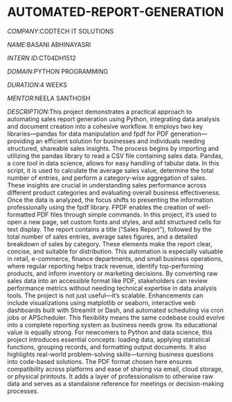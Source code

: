 # AUTOMATED-REPORT-GENERATION

*COMPANY*:CODTECH IT SOLUTIONS

*NAME*:BASANI ABHINAYASRI

*INTERN ID*:CT04DH1512

*DOMAIN*:PYTHON PROGRAMMING

*DURATION*:4 WEEKS

*MENTOR*:NEELA SANTHOSH

*DESCRIPTION*:This project demonstrates a practical approach to automating sales report generation using Python, integrating data analysis and document creation into a cohesive workflow. It employs two key libraries—pandas for data manipulation and fpdf for PDF generation—providing an efficient solution for businesses and individuals needing structured, shareable sales insights.
The process begins by importing and utilizing the pandas library to read a CSV file containing sales data. Pandas, a core tool in data science, allows for easy handling of tabular data. In this script, it is used to calculate the average sales value, determine the total number of entries, and perform a category-wise aggregation of sales. These insights are crucial in understanding sales performance across different product categories and evaluating overall business effectiveness.
Once the data is analyzed, the focus shifts to presenting the information professionally using the fpdf library. FPDF enables the creation of well-formatted PDF files through simple commands. In this project, it’s used to open a new page, set custom fonts and styles, and add structured cells for text display. The report contains a title (“Sales Report”), followed by the total number of sales entries, average sales figures, and a detailed breakdown of sales by category. These elements make the report clear, concise, and suitable for distribution.
This automation is especially valuable in retail, e-commerce, finance departments, and small business operations, where regular reporting helps track revenue, identify top-performing products, and inform inventory or marketing decisions. By converting raw sales data into an accessible format like PDF, stakeholders can review performance metrics without needing technical expertise in data analysis tools.
The project is not just useful—it’s scalable. Enhancements can include visualizations using matplotlib or seaborn, interactive web dashboards built with Streamlit or Dash, and automated scheduling via cron jobs or APScheduler. This flexibility means the same codebase could evolve into a complete reporting system as business needs grow.
Its educational value is equally strong. For newcomers to Python and data science, this project introduces essential concepts: loading data, applying statistical functions, grouping records, and formatting output documents. It also highlights real-world problem-solving skills—turning business questions into code-based solutions.
The PDF format chosen here ensures compatibility across platforms and ease of sharing via email, cloud storage, or physical printouts. It adds a layer of professionalism to otherwise raw data and serves as a standalone reference for meetings or decision-making processes.


